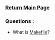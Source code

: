 ### [Return Main Page](../README.md)

### Questions :
* What is [Makefile](http://www.sis.pitt.edu/mbsclass/tutorial/advanced/makefile/whatis.htm)?